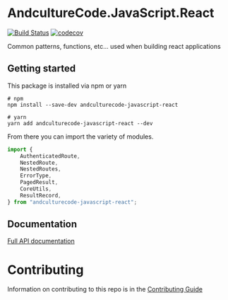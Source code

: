 # AndcultureCode.JavaScript.React

[![Build Status](https://travis-ci.org/AndcultureCode/AndcultureCode.JavaScript.React.svg?branch=master)](https://travis-ci.org/AndcultureCode/AndcultureCode.JavaScript.React)
[![codecov](https://codecov.io/gh/AndcultureCode/AndcultureCode.JavaScript.React/branch/master/graph/badge.svg)](https://codecov.io/gh/AndcultureCode/AndcultureCode.JavaScript.React)

Common patterns, functions, etc... used when building react applications

## Getting started

This package is installed via npm or yarn

```shell
# npm
npm install --save-dev andculturecode-javascript-react

# yarn
yarn add andculturecode-javascript-react --dev
```

From there you can import the variety of modules.

```typescript
import {
    AuthenticatedRoute,
    NestedRoute,
    NestedRoutes,
    ErrorType,
    PagedResult,
    CoreUtils,
    ResultRecord,
} from "andculturecode-javascript-react";
```

## Documentation

[Full API documentation](docs/README.md)

# Contributing

Information on contributing to this repo is in the [Contributing Guide](CONTRIBUTING.md)
